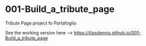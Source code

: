 # 001-Build_a_tribute_page

Tribute Page project fo Portafoglio

See the working version here --> https://iliasdennis.github.io/001-Build_a_tribute_page